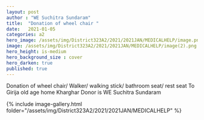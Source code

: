 ```yaml
---
layout: post
author : "WE Suchitra Sundaram"
title:  "Donation of wheel chair "
date:   2021-01-05
categories: a2
hero_image: /assets/img/District323A2/2021/2021JAN/MEDICALHELP/image.png
image: /assets/img/District323A2/2021/2021JAN/MEDICALHELP/image(2).png
hero_height: is-medium
hero_background_size : cover
hero_darken: true
published: true
---
```


Donation of wheel chair/ Walker/ walking stick/ bathroom seat/ rest seat  To Girija old age home Kharghar Donor is WE Suchitra Sundaram

{% include image-gallery.html folder="/assets/img/District323A2/2021/2021JAN/MEDICALHELP" %}